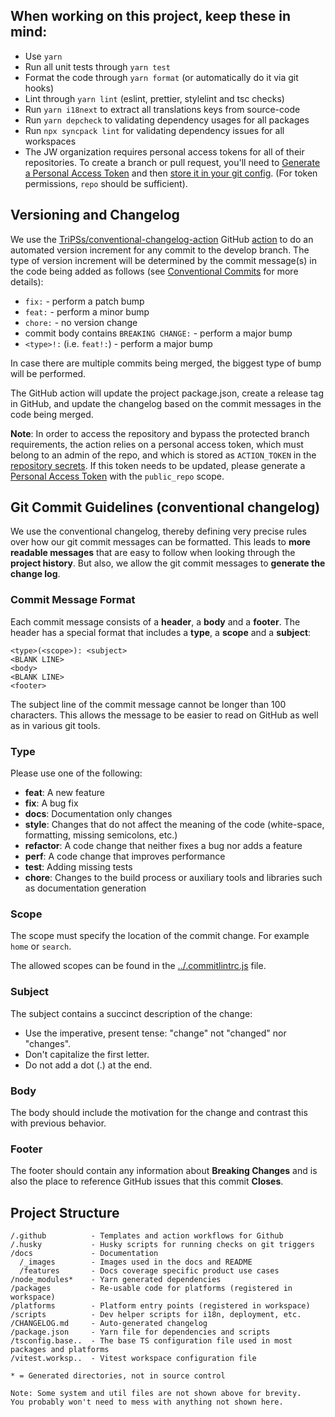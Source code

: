 ## When working on this project, keep these in mind:

- Use `yarn`
- Run all unit tests through `yarn test`
- Format the code through `yarn format` (or automatically do it via git hooks)
- Lint through `yarn lint` (eslint, prettier, stylelint and tsc checks)
- Run `yarn i18next` to extract all translations keys from source-code
- Run `yarn depcheck` to validating dependency usages for all packages
- Run `npx syncpack lint` for validating dependency issues for all workspaces
- The JW organization requires personal access tokens for all of their repositories. To create a branch or pull request, you'll need to [Generate a Personal Access Token](https://github.com/settings/tokens) and then [store it in your git config](https://stackoverflow.com/questions/46645843/where-to-store-my-git-personal-access-token/67360592). (For token permissions, `repo` should be sufficient).

## Versioning and Changelog

We use the [TriPSs/conventional-changelog-action](https://github.com/TriPSs/conventional-changelog-action) GitHub [action](https://github.com/jwplayer/ott-web-app/actions/workflows/bump-version.yml) to do an automated version increment for any commit to the develop branch. The type of version increment will be determined by the commit message(s) in the code being added as follows (see [Conventional Commits](https://www.conventionalcommits.org/en/v1.0.0/) for more details):

- `fix:` - perform a patch bump
- `feat:` - perform a minor bump
- `chore:` - no version change
- commit body contains `BREAKING CHANGE:` - perform a major bump
- `<type>!:` (i.e. `feat!:`) - perform a major bump

In case there are multiple commits being merged, the biggest type of bump will be performed.

The GitHub action will update the project package.json, create a release tag in GitHub, and update the changelog based on the commit messages in the code being merged.

**Note**: In order to access the repository and bypass the protected branch requirements, the action relies on a personal access token, which must belong to an admin of the repo, and which is stored as `ACTION_TOKEN` in the [repository secrets](https://github.com/jwplayer/ott-web-app/settings/secrets/actions). If this token needs to be updated, please generate a [Personal Access Token](https://github.com/settings/tokens) with the `public_repo` scope.

## Git Commit Guidelines (conventional changelog)

We use the conventional changelog, thereby defining very precise rules over how our git commit messages can be formatted. 
This leads to **more readable messages** that are easy to follow when looking through the **project history**. 
But also, we allow the git commit messages to **generate the change log**.

### Commit Message Format

Each commit message consists of a **header**, a **body** and a **footer**. The header has a special format that includes a **type**, a **scope** and a **subject**:

```
<type>(<scope>): <subject>
<BLANK LINE>
<body>
<BLANK LINE>
<footer>
```

The subject line of the commit message cannot be longer than 100 characters. 
This allows the message to be easier to read on GitHub as well as in various git tools.

### Type

Please use one of the following:

- **feat**: A new feature
- **fix**: A bug fix
- **docs**: Documentation only changes
- **style**: Changes that do not affect the meaning of the code (white-space, formatting, missing semicolons, etc.)
- **refactor**: A code change that neither fixes a bug nor adds a feature
- **perf**: A code change that improves performance
- **test**: Adding missing tests
- **chore**: Changes to the build process or auxiliary tools and libraries such as documentation generation

### Scope

The scope must specify the location of the commit change. For example `home` or `search`.

The allowed scopes can be found in the [../.commitlintrc.js](../.commitlintrc.js) file.

### Subject

The subject contains a succinct description of the change:

- Use the imperative, present tense: "change" not "changed" nor "changes".
- Don't capitalize the first letter.
- Do not add a dot (.) at the end.

### Body

The body should include the motivation for the change and contrast this with previous behavior.

### Footer

The footer should contain any information about **Breaking Changes** and is also the place to reference GitHub issues that this commit **Closes**.

## Project Structure

```
/.github          - Templates and action workflows for Github
/.husky           - Husky scripts for running checks on git triggers
/docs             - Documentation
  /_images        - Images used in the docs and README
  /features       - Docs coverage specific product use cases
/node_modules*    - Yarn generated dependencies
/packages         - Re-usable code for platforms (registered in workspace)
/platforms        - Platform entry points (registered in workspace)
/scripts          - Dev helper scripts for i18n, deployment, etc.
/CHANGELOG.md     - Auto-generated changelog
/package.json     - Yarn file for dependencies and scripts
/tsconfig.base..  - The base TS configuration file used in most packages and platforms
/vitest.worksp..  - Vitest workspace configuration file

* = Generated directories, not in source control

Note: Some system and util files are not shown above for brevity.
You probably won't need to mess with anything not shown here.
```
